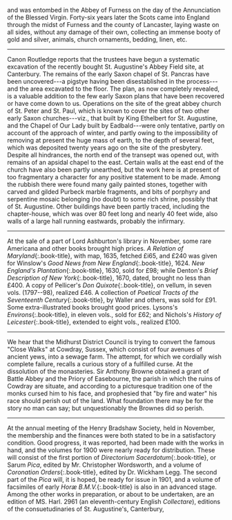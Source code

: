 and was entombed in the Abbey of Furness
on the day of the Annunciation of the Blessed
Virgin. Forty-six years later the Scots came
into England through the midst of Furness
and the county of Lancaster, laying waste on
all sides, without any damage of their own,
collecting an immense booty of gold and
silver, animals, church ornaments, bedding,
linen, etc.

* * *

Canon Routledge reports that the trustees
have begun a systematic excavation of the
recently bought St. Augustine's Abbey Field
site, at Canterbury. The remains of the
early Saxon chapel of St. Pancras have been
uncovered---a pigstye having been disestablished
in the process---and the area excavated
to the floor. The plan, as now completely
revealed, is a valuable addition to the few
early Saxon plans that have been recovered
or have come down to us. Operations on
the site of the great abbey church of St. Peter
and St. Paul, which is known to cover the
sites of two other early Saxon churches---viz.,
that built by King Ethelbert for St. Augustine,
and the Chapel of Our Lady built by
Eadbald---were only tentative, partly on account
of the approach of winter, and partly
owing to the impossibility of removing at
present the huge mass of earth, to the depth
of several feet, which was deposited twenty
years ago on the site of the presbytery.
Despite all hindrances, the north end of the
transept was opened out, with remains of an
apsidal chapel to the east. Certain walls at
the east end of the church have also been
partly unearthed, but the work here is at present
of too fragmentary a character for any
positive statement to be made. Among the
rubbish there were found many gaily painted
stones, together with carved and gilded Purbeck
marble fragments, and bits of porphyry
and serpentine mosaic belonging (no doubt)
to some rich shrine, possibly that of St.
Augustine. Other buildings have been partly
traced, including the chapter-house, which
was over 80 feet long and nearly 40 feet wide,
also walls of a large hall running eastwards,
probably the infirmary.

* * *

At the sale of a part of Lord Ashburton's
library in November, some rare Americana
and other books brought high prices. _A Relation
of Maryland_{:.book-title}, with map, 1635, fetched
£i65, and £240 was given for Winslow's
_Good News from New England_{:.book-title}, 1624.
_New England's Plantation_{:.book-title}, 1630, sold for
£98; while Denton's _Brief Description
of New York_{:.book-title}, 1670, dated, brought no
less than £400. A copy of Pellicer's _Don
Quixote_{:.book-title}, on vellum, in seven vols. (1797--98),
realized £46. A collection of _Poetical Tracts
of the Seventeenth Century_{:.book-title}, by Waller and
others, was sold for £91. Some extra-illustrated
books brought good prices. Lysons's
_Environs_{:.book-title}, in eleven vols., sold for £62; and
Nichols's _History of Leicester_{:.book-title}, extended to
eight vols., realized £100.

* * *

We hear that the Midhurst District Council
is trying to convert the famous "Close
Walks" at Cowdray, Sussex, which consist of
four avenues of ancient yews, into a sewage
farm. The attempt, for which we cordially
wish complete failure, recalls a curious story
of a fulfilled curse. At the dissolution of
the monasteries. Sir Anthony Browne obtained
a grant of Battle Abbey and the
Priory of Easebourne, the parish in which the
ruins of Cowdray are situate, and according
to a picturesque tradition one of the monks
cursed him to his face, and prophesied that
"by fire and water" his race should perish
out of the land. What foundation there may
be for the story no man can say; but unquestionably
the Brownes did so perish.

* * * 

At the annual meeting of the Henry Bradshaw
Society, held in November, the membership
and the finances were both stated to be in a
satisfactory condition. Good progress, it was
reported, had been made with the works in
hand, and the volumes for 1900 were nearly
ready for distribution. These will consist of
the first portion of _Directorium Sacerdotum_{:.book-title},
or Sarum _Pica_, edited by Mr. Christopher
Wordsworth, and a volume of _Coronation
Orders_{:.book-title}, edited by Dr. Wickham Legg. The
second part of the _Pica_ will, it is hoped, be
ready for issue in 1901, and a volume of facsimiles
of early _Horæ B.M.V._{:.book-title} is also in an
advanced stage. Among the other works in
preparation, or about to be undertaken, are
an edition of MS. Harl. 2961 (an eleventh-century
English _Collectare_), editions of the
consuetudinaries of St. Augustine's, Canterbury,